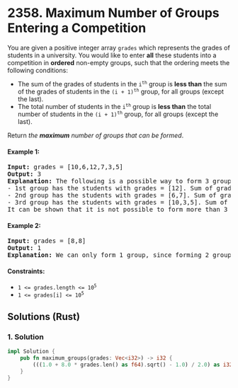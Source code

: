 # 2358. Maximum Number of Groups Entering a Competition
You are given a positive integer array `grades` which represents the grades of students in a university. You would like to enter **all** these students into a competition in **ordered** non-empty groups, such that the ordering meets the following conditions:

* The sum of the grades of students in the <code>i<sup>th</sup></code> group is **less than** the sum of the grades of students in the <code>(i + 1)<sup>th</sup></code> group, for all groups (except the last).
* The total number of students in the <code>i<sup>th</sup></code> group is **less than** the total number of students in the <code>(i + 1)<sup>th</sup></code> group, for all groups (except the last).

Return *the **maximum** number of groups that can be formed*.

#### Example 1:
<pre>
<strong>Input:</strong> grades = [10,6,12,7,3,5]
<strong>Output:</strong> 3
<strong>Explanation:</strong> The following is a possible way to form 3 groups of students:
- 1st group has the students with grades = [12]. Sum of grades: 12. Student count: 1
- 2nd group has the students with grades = [6,7]. Sum of grades: 6 + 7 = 13. Student count: 2
- 3rd group has the students with grades = [10,3,5]. Sum of grades: 10 + 3 + 5 = 18. Student count: 3
It can be shown that it is not possible to form more than 3 groups.
</pre>

#### Example 2:
<pre>
<strong>Input:</strong> grades = [8,8]
<strong>Output:</strong> 1
<strong>Explanation:</strong> We can only form 1 group, since forming 2 groups would lead to an equal number of students in both groups.
</pre>

#### Constraints:
* <code>1 <= grades.length <= 10<sup>5</sup></code>
* <code>1 <= grades[i] <= 10<sup>5</sup></code>

## Solutions (Rust)

### 1. Solution
```Rust
impl Solution {
    pub fn maximum_groups(grades: Vec<i32>) -> i32 {
        (((1.0 + 8.0 * grades.len() as f64).sqrt() - 1.0) / 2.0) as i32
    }
}
```
